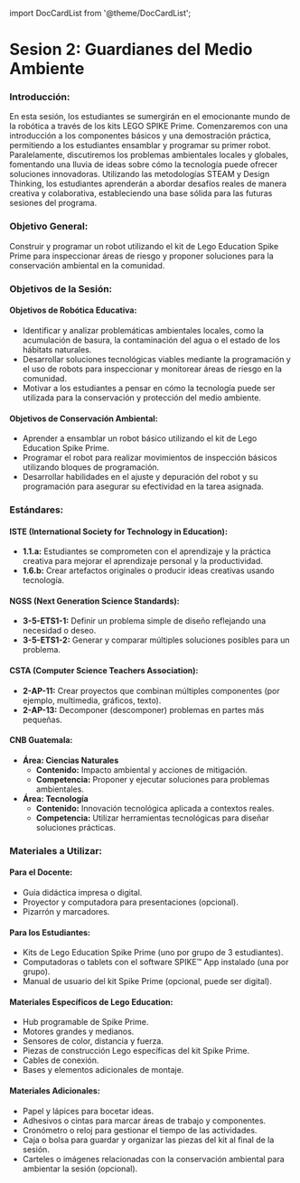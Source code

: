
import DocCardList from '@theme/DocCardList';

# Sesion 2: Guardianes del Medio Ambiente

### Introducción:

En esta sesión, los estudiantes se sumergirán en el emocionante mundo de la robótica a través de los kits LEGO SPIKE Prime. Comenzaremos con una introducción a los componentes básicos y una demostración práctica, permitiendo a los estudiantes ensamblar y programar su primer robot. Paralelamente, discutiremos los problemas ambientales locales y globales, fomentando una lluvia de ideas sobre cómo la tecnología puede ofrecer soluciones innovadoras. Utilizando las metodologías STEAM y Design Thinking, los estudiantes aprenderán a abordar desafíos reales de manera creativa y colaborativa, estableciendo una base sólida para las futuras sesiones del programa.


### Objetivo General:
Construir y programar un robot utilizando el kit de Lego Education Spike Prime para inspeccionar áreas de riesgo y proponer soluciones para la conservación ambiental en la comunidad.

### Objetivos de la Sesión:

#### Objetivos de Robótica Educativa:
- Identificar y analizar problemáticas ambientales locales, como la acumulación de basura, la contaminación del agua o el estado de los hábitats naturales.
- Desarrollar soluciones tecnológicas viables mediante la programación y el uso de robots para inspeccionar y monitorear áreas de riesgo en la comunidad.
- Motivar a los estudiantes a pensar en cómo la tecnología puede ser utilizada para la conservación y protección del medio ambiente.

#### Objetivos de Conservación Ambiental:
- Aprender a ensamblar un robot básico utilizando el kit de Lego Education Spike Prime.
- Programar el robot para realizar movimientos de inspección básicos utilizando bloques de programación.
- Desarrollar habilidades en el ajuste y depuración del robot y su programación para asegurar su efectividad en la tarea asignada.

### Estándares:

#### ISTE (International Society for Technology in Education):
- **1.1.a:** Estudiantes se comprometen con el aprendizaje y la práctica creativa para mejorar el aprendizaje personal y la productividad.
- **1.6.b:** Crear artefactos originales o producir ideas creativas usando tecnología.

#### NGSS (Next Generation Science Standards):
- **3-5-ETS1-1:** Definir un problema simple de diseño reflejando una necesidad o deseo.
- **3-5-ETS1-2:** Generar y comparar múltiples soluciones posibles para un problema.

#### CSTA (Computer Science Teachers Association):
- **2-AP-11:** Crear proyectos que combinan múltiples componentes (por ejemplo, multimedia, gráficos, texto).
- **2-AP-13:** Decomponer (descomponer) problemas en partes más pequeñas.

#### CNB Guatemala:
- **Área: Ciencias Naturales**
  - **Contenido:** Impacto ambiental y acciones de mitigación.
  - **Competencia:** Proponer y ejecutar soluciones para problemas ambientales.
- **Área: Tecnología**
  - **Contenido:** Innovación tecnológica aplicada a contextos reales.
  - **Competencia:** Utilizar herramientas tecnológicas para diseñar soluciones prácticas.

### Materiales a Utilizar:

#### Para el Docente:
- Guía didáctica impresa o digital.
- Proyector y computadora para presentaciones (opcional).
- Pizarrón y marcadores.

#### Para los Estudiantes:
- Kits de Lego Education Spike Prime (uno por grupo de 3 estudiantes).
- Computadoras o tablets con el software SPIKE™ App instalado (una por grupo).
- Manual de usuario del kit Spike Prime (opcional, puede ser digital).

#### Materiales Específicos de Lego Education:
- Hub programable de Spike Prime.
- Motores grandes y medianos.
- Sensores de color, distancia y fuerza.
- Piezas de construcción Lego específicas del kit Spike Prime.
- Cables de conexión.
- Bases y elementos adicionales de montaje.

#### Materiales Adicionales:
- Papel y lápices para bocetar ideas.
- Adhesivos o cintas para marcar áreas de trabajo y componentes.
- Cronómetro o reloj para gestionar el tiempo de las actividades.
- Caja o bolsa para guardar y organizar las piezas del kit al final de la sesión.
- Carteles o imágenes relacionadas con la conservación ambiental para ambientar la sesión (opcional).


<DocCardList />